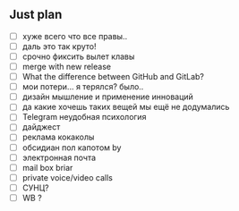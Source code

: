 ## Just plan
- [ ] хуже всего что все правы.. 
- [ ] даль это так круто! 
- [ ] срочно фиксить вылет клавы
- [ ] merge with new release
- [ ] What the difference between GitHub and GitLab?
- [ ] мои потери... я терялся? было..
- [ ] дизайн мышление и применение инноваций 
- [ ] да какие хочешь таких вещей мы ещё не додумались
- [ ] Telegram неудобная психология 
- [ ] дайджест
- [ ] реклама кокаколы
- [ ] обсидиан пол капотом by
- [ ] электронная почта
- [ ] mail box briar
- [ ] private voice/video calls
- [ ] СУНЦ?
- [ ] WB ?
